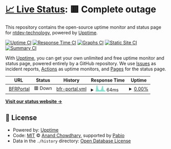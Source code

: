 # [📈 Live Status](https://ntdev-technology.github.io/upptime): <!--live status--> **🟥 Complete outage**

This repository contains the open-source uptime monitor and status page for [ntdev-technology](https://ntdev-technology.github.io/upptime), powered by [Upptime](https://github.com/upptime/upptime).

[![Uptime CI](https://github.com/ntdev-technology/upptime/workflows/Uptime%20CI/badge.svg)](https://github.com/ntdev-technology/upptime/actions?query=workflow%3A%22Uptime+CI%22)
[![Response Time CI](https://github.com/ntdev-technology/upptime/workflows/Response%20Time%20CI/badge.svg)](https://github.com/ntdev-technology/upptime/actions?query=workflow%3A%22Response+Time+CI%22)
[![Graphs CI](https://github.com/ntdev-technology/upptime/workflows/Graphs%20CI/badge.svg)](https://github.com/ntdev-technology/upptime/actions?query=workflow%3A%22Graphs+CI%22)
[![Static Site CI](https://github.com/ntdev-technology/upptime/workflows/Static%20Site%20CI/badge.svg)](https://github.com/ntdev-technology/upptime/actions?query=workflow%3A%22Static+Site+CI%22)
[![Summary CI](https://github.com/ntdev-technology/upptime/workflows/Summary%20CI/badge.svg)](https://github.com/ntdev-technology/upptime/actions?query=workflow%3A%22Summary+CI%22)

With [Upptime](https://upptime.js.org), you can get your own unlimited and free uptime monitor and status page, powered entirely by a GitHub repository. We use [Issues](https://github.com/ntdev-technology/upptime/issues) as incident reports, [Actions](https://github.com/ntdev-technology/upptime/actions) as uptime monitors, and [Pages](https://ntdev-technology.github.io/upptime) for the status page.

<!--start: status pages-->
<!-- This summary is generated by Upptime (https://github.com/upptime/upptime) -->
<!-- Do not edit this manually, your changes will be overwritten -->
<!-- prettier-ignore -->
| URL | Status | History | Response Time | Uptime |
| --- | ------ | ------- | ------------- | ------ |
| <img alt="" src="https://icons.duckduckgo.com/ip3/bfrportal.nl.ico" height="13"> [BFRPortal](https://bfrportal.nl/) | 🟥 Down | [bfr-portal.yml](https://github.com/ntdev-technology/upptime/commits/HEAD/history/bfr-portal.yml) | <details><summary><img alt="Response time graph" src="./graphs/bfr-portal/response-time-week.png" height="20"> 64ms</summary><br><a href="https://ntdev-technology.github.io/upptime/history/bfr-portal"><img alt="Response time 72" src="https://img.shields.io/endpoint?url=https%3A%2F%2Fraw.githubusercontent.com%2Fntdev-technology%2Fupptime%2FHEAD%2Fapi%2Fbfr-portal%2Fresponse-time.json"></a><br><a href="https://ntdev-technology.github.io/upptime/history/bfr-portal"><img alt="24-hour response time 44" src="https://img.shields.io/endpoint?url=https%3A%2F%2Fraw.githubusercontent.com%2Fntdev-technology%2Fupptime%2FHEAD%2Fapi%2Fbfr-portal%2Fresponse-time-day.json"></a><br><a href="https://ntdev-technology.github.io/upptime/history/bfr-portal"><img alt="7-day response time 64" src="https://img.shields.io/endpoint?url=https%3A%2F%2Fraw.githubusercontent.com%2Fntdev-technology%2Fupptime%2FHEAD%2Fapi%2Fbfr-portal%2Fresponse-time-week.json"></a><br><a href="https://ntdev-technology.github.io/upptime/history/bfr-portal"><img alt="30-day response time 72" src="https://img.shields.io/endpoint?url=https%3A%2F%2Fraw.githubusercontent.com%2Fntdev-technology%2Fupptime%2FHEAD%2Fapi%2Fbfr-portal%2Fresponse-time-month.json"></a><br><a href="https://ntdev-technology.github.io/upptime/history/bfr-portal"><img alt="1-year response time 72" src="https://img.shields.io/endpoint?url=https%3A%2F%2Fraw.githubusercontent.com%2Fntdev-technology%2Fupptime%2FHEAD%2Fapi%2Fbfr-portal%2Fresponse-time-year.json"></a></details> | <details><summary><a href="https://ntdev-technology.github.io/upptime/history/bfr-portal">0.00%</a></summary><a href="https://ntdev-technology.github.io/upptime/history/bfr-portal"><img alt="All-time uptime 0.00%" src="https://img.shields.io/endpoint?url=https%3A%2F%2Fraw.githubusercontent.com%2Fntdev-technology%2Fupptime%2FHEAD%2Fapi%2Fbfr-portal%2Fuptime.json"></a><br><a href="https://ntdev-technology.github.io/upptime/history/bfr-portal"><img alt="24-hour uptime 0.00%" src="https://img.shields.io/endpoint?url=https%3A%2F%2Fraw.githubusercontent.com%2Fntdev-technology%2Fupptime%2FHEAD%2Fapi%2Fbfr-portal%2Fuptime-day.json"></a><br><a href="https://ntdev-technology.github.io/upptime/history/bfr-portal"><img alt="7-day uptime 0.00%" src="https://img.shields.io/endpoint?url=https%3A%2F%2Fraw.githubusercontent.com%2Fntdev-technology%2Fupptime%2FHEAD%2Fapi%2Fbfr-portal%2Fuptime-week.json"></a><br><a href="https://ntdev-technology.github.io/upptime/history/bfr-portal"><img alt="30-day uptime 0.00%" src="https://img.shields.io/endpoint?url=https%3A%2F%2Fraw.githubusercontent.com%2Fntdev-technology%2Fupptime%2FHEAD%2Fapi%2Fbfr-portal%2Fuptime-month.json"></a><br><a href="https://ntdev-technology.github.io/upptime/history/bfr-portal"><img alt="1-year uptime 0.00%" src="https://img.shields.io/endpoint?url=https%3A%2F%2Fraw.githubusercontent.com%2Fntdev-technology%2Fupptime%2FHEAD%2Fapi%2Fbfr-portal%2Fuptime-year.json"></a></details>

<!--end: status pages-->

[**Visit our status website →**](https://ntdev-technology.github.io/upptime)

## 📄 License

- Powered by: [Upptime](https://github.com/upptime/upptime)
- Code: [MIT](./LICENSE) © [Anand Chowdhary](https://anandchowdhary.com), supported by [Pabio](https://pabio.com)
- Data in the `./history` directory: [Open Database License](https://opendatacommons.org/licenses/odbl/1-0/)
